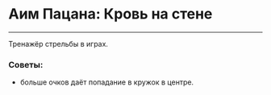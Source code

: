 # Аим Пацана: Кровь на стене
***
Тренажёр стрельбы в играх.

### Советы:
* больше очков даёт попадание в кружок в центре.